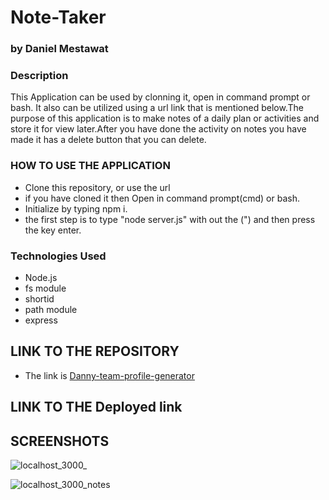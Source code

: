 # Note-Taker

### by Daniel Mestawat
### Description
This Application can be used by clonning it, open in command prompt or bash. It also can be utilized using a url link that is mentioned below.The purpose of this application is to make notes of a daily plan or activities and store it for view later.After you have done the activity on notes you have made it has a delete button that you can delete.


### HOW TO USE THE APPLICATION

- Clone this repository, or use the url
- if you have cloned it then Open in command prompt(cmd) or bash.
- Initialize by typing npm i.
- the first step is to type "node server.js" with out the (") and then press the key enter.


### Technologies Used

- Node.js
- fs module
- shortid
- path module
- express

## LINK TO THE REPOSITORY

- The link is [Danny-team-profile-generator](https://github.com/danny1215/Note-Taker)

## LINK TO THE Deployed link



## SCREENSHOTS

![localhost_3000_](https://user-images.githubusercontent.com/59859358/106792034-aac72b00-6623-11eb-86e6-b0a808d96175.png)

![localhost_3000_notes](https://user-images.githubusercontent.com/59859358/106792018-a733a400-6623-11eb-8620-56ffc9fd82fd.png)